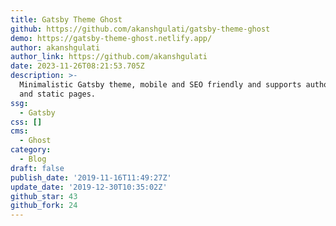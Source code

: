 ```yaml
---
title: Gatsby Theme Ghost
github: https://github.com/akanshgulati/gatsby-theme-ghost
demo: https://gatsby-theme-ghost.netlify.app/
author: akanshgulati
author_link: https://github.com/akanshgulati
date: 2023-11-26T08:21:53.705Z
description: >-
  Minimalistic Gatsby theme, mobile and SEO friendly and supports author, tag
  and static pages.
ssg:
  - Gatsby
css: []
cms:
  - Ghost
category:
  - Blog
draft: false
publish_date: '2019-11-16T11:49:27Z'
update_date: '2019-12-30T10:35:02Z'
github_star: 43
github_fork: 24
---
```

